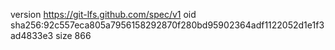 version https://git-lfs.github.com/spec/v1
oid sha256:92c557eca805a7956158292870f280bd95902364adf1122052d1e1f3ad4833e3
size 866
